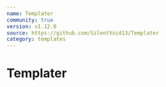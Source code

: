 ```yaml
---
name: Templater
community: true
version: v1.12.0
source: https://github.com/SilentVoid13/Templater
category: templates
---
```


# Templater
